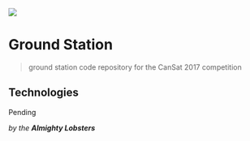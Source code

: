 <a href="https://zenhub.com"><img src="https://raw.githubusercontent.com/ZenHubIO/support/master/zenhub-badge.png"></a>

# Ground Station
> ground station code repository for the CanSat 2017 competition

## Technologies
Pending

_by the **Almighty Lobsters**_